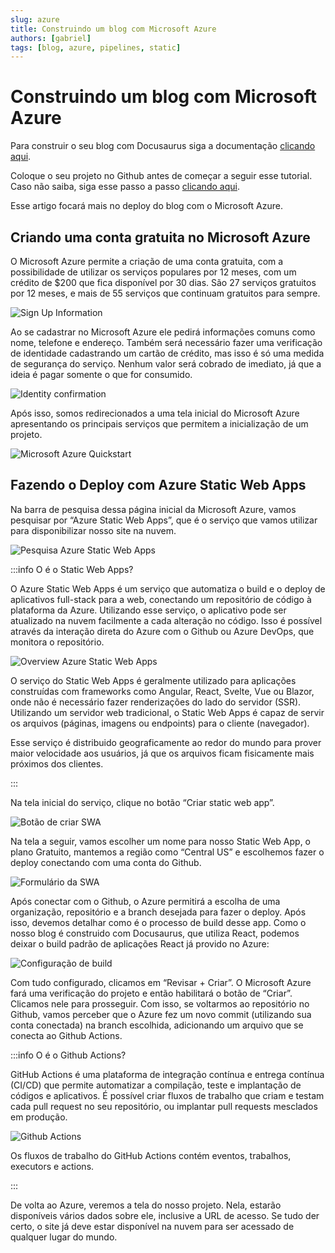 ```yaml
---
slug: azure
title: Construindo um blog com Microsoft Azure
authors: [gabriel]
tags: [blog, azure, pipelines, static]
---
```


# Construindo um blog com Microsoft Azure

Para construir o seu blog com Docusaurus siga a documentação [clicando aqui](https://docusaurus.io/pt-BR/docs/installation).

Coloque o seu projeto no Github antes de começar a seguir esse tutorial. Caso não saiba, siga esse passo a passo [clicando aqui](https://docs.github.com/pt/get-started/quickstart/create-a-repo).

Esse artigo focará mais no deploy do blog com o Microsoft Azure.

## Criando uma conta gratuita no Microsoft Azure

O Microsoft Azure permite a criação de uma conta gratuita, com a possibilidade de utilizar os serviços populares por 12 meses, com um crédito de $200 que fica disponível por 30 dias. São 27 serviços gratuitos por 12 meses, e mais de 55 serviços que continuam gratuitos para sempre.

![Sign Up Information](./01-signup.png)

Ao se cadastrar no Microsoft Azure ele pedirá informações comuns como nome, telefone e endereço. Também será necessário fazer uma verificação de identidade cadastrando um cartão de crédito, mas isso é só uma medida de segurança do serviço. Nenhum valor será cobrado de imediato, já que a ideia é pagar somente o que for consumido.

![Identity confirmation](./02-identity.png)

Após isso, somos redirecionados a uma tela inicial do Microsoft Azure apresentando os principais serviços que permitem a inicialização de um projeto.

![Microsoft Azure Quickstart](./03-quickstart.png)

## Fazendo o Deploy com Azure Static Web Apps

Na barra de pesquisa dessa página inicial da Microsoft Azure, vamos pesquisar por “Azure Static Web Apps”, que é o serviço que vamos utilizar para disponibilizar nosso site na nuvem.

![Pesquisa Azure Static Web Apps](./04-azure-swa-service.png)

:::info O é o Static Web Apps?

O Azure Static Web Apps é um serviço que automatiza o build e o deploy de aplicativos full-stack para a web, conectando um repositório de código à plataforma da Azure. Utilizando esse serviço, o aplicativo pode ser atualizado na nuvem facilmente a cada alteração no código. Isso é possível através da interação direta do Azure com o Github ou Azure DevOps, que monitora o repositório.

![Overview Azure Static Web Apps](./azure-static-web-apps-overview.png)

O serviço do Static Web Apps é geralmente utilizado para aplicações construídas com frameworks como Angular, React, Svelte, Vue ou Blazor, onde não é necessário fazer renderizações do lado do servidor (SSR). Utilizando um servidor web tradicional, o Static Web Apps é capaz de servir os arquivos (páginas, imagens ou endpoints) para o cliente (navegador).

Esse serviço é distribuido geograficamente ao redor do mundo para prover maior velocidade aos usuários, já que os arquivos ficam fisicamente mais próximos dos clientes.

:::

Na tela inicial do serviço, clique no botão “Criar static web app”.

![Botão de criar SWA](./05-create-swa.png)

Na tela a seguir, vamos escolher um nome para nosso Static Web App, o plano Gratuito, mantemos a região como “Central US” e escolhemos fazer o deploy conectando com uma conta do Github.

![Formulário da SWA](./06-swa-information.png)

Após conectar com o Github, o Azure permitirá a escolha de uma organização, repositório e a branch desejada para fazer o deploy. Após isso, devemos detalhar como é o processo de build desse app. Como o nosso blog é construido com Docusaurus, que utiliza React, podemos deixar o build padrão de aplicações React já provido no Azure:

![Configuração de build](./07-configure-build.png)

Com tudo configurado, clicamos em “Revisar + Criar”. O Microsoft Azure fará uma verificação do projeto e então habilitará o botão de “Criar”. Clicamos nele para prosseguir. Com isso, se voltarmos ao repositório no Github, vamos perceber que o Azure fez um novo commit (utilizando sua conta conectada) na branch escolhida, adicionando um arquivo que se conecta ao Github Actions.

:::info O é o Github Actions?

GitHub Actions é uma plataforma de integração contínua e entrega contínua (CI/CD) que permite automatizar a compilação, teste e implantação de códigos e aplicativos. É possível criar fluxos de trabalho que criam e testam cada pull request no seu repositório, ou implantar pull requests mesclados em produção.

![Github Actions](./overview-actions.webp)

Os fluxos de trabalho do GitHub Actions contém eventos, trabalhos, executors e actions.

:::

De volta ao Azure, veremos a tela do nosso projeto. Nela, estarão disponíveis vários dados sobre ele, inclusive a URL de acesso. Se tudo der certo, o site já deve estar disponível na nuvem para ser acessado de qualquer lugar do mundo.
